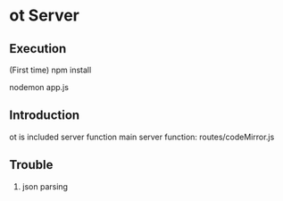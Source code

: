 ot Server
===========


Execution
--------------
(First time) npm install 

nodemon app.js


Introduction
----------------
ot is included server function 
main server function: routes/codeMirror.js


Trouble
------------
1. json parsing
